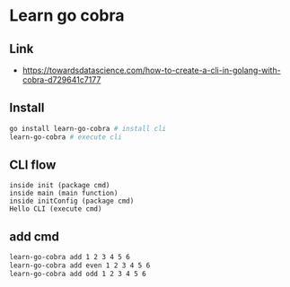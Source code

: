 # Learn go cobra

## Link
- https://towardsdatascience.com/how-to-create-a-cli-in-golang-with-cobra-d729641c7177

## Install
```sh
go install learn-go-cobra # install cli
learn-go-cobra # execute cli
```

## CLI flow
```
inside init (package cmd)
inside main (main function)
inside initConfig (package cmd)
Hello CLI (execute cmd)
```

## add cmd
```sh
learn-go-cobra add 1 2 3 4 5 6
learn-go-cobra add even 1 2 3 4 5 6
learn-go-cobra add odd 1 2 3 4 5 6
```
